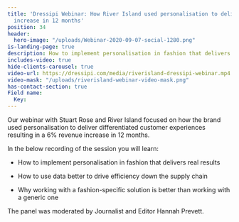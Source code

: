 ```yaml
---
title: 'Dressipi Webinar: How River Island used personalisation to deliver a 6% revenue
  increase in 12 months'
position: 34
header:
  hero-image: "/uploads/Webinar-2020-09-07-social-1280.png"
is-landing-page: true
description: How to implement personalisation in fashion that delivers real results.
includes-video: true
hide-clients-carousel: true
video-url: https://dressipi.com/media/riverisland-dressipi-webinar.mp4
video-mask: "/uploads/riverisland-webinar-video-mask.png"
has-contact-section: true
Field name:
  Key: 
---
```


Our webinar with Stuart Rose and River Island focused on how the brand used personalisation to deliver differentiated customer experiences resulting in a 6% revenue increase in 12 months.

In the below recording of the session you will learn: 

* How to implement personalisation in fashion that delivers real results

* How to use data better to drive efficiency down the supply chain

* Why working with a fashion-specific solution is better than working with a generic one

The panel was moderated by Journalist and Editor Hannah Prevett.
